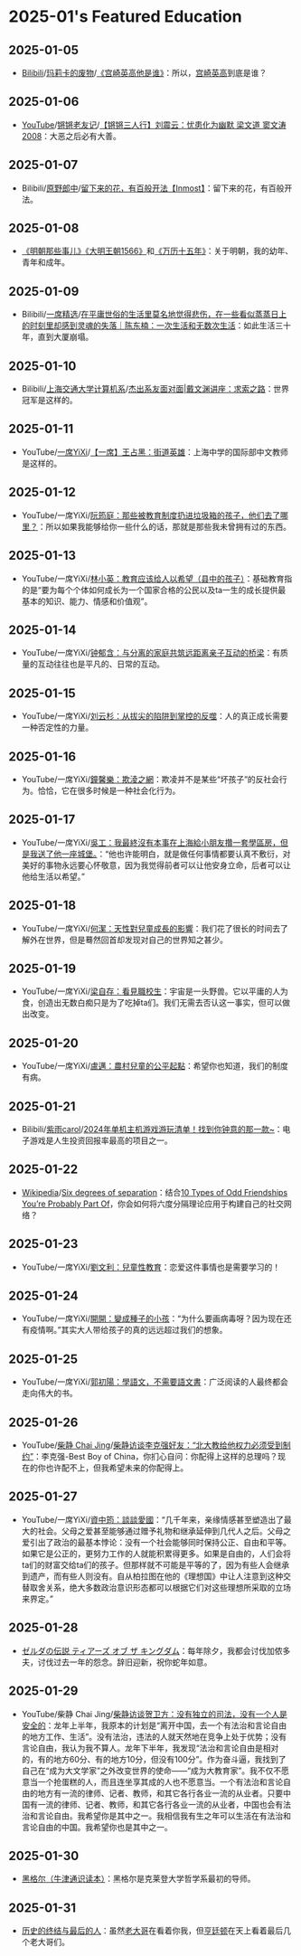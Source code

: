 # 2025-01's Featured Education

## 2025-01-05

- [Bilibili](https://www.bilibili.com/)/[玛莉卡的废物](https://space.bilibili.com/160421814)/[《宫崎英高他是谁》](https://www.bilibili.com/video/BV1zf421z7yo/)：所以，[宫崎英高](https://en.wikipedia.org/wiki/Hidetaka_Miyazaki)到底是谁？

## 2025-01-06

- [YouTube](https://www.youtube.com/)/[锵锵老友记](https://www.youtube.com/@qiangqianglaoyouji123)/[【锵锵三人行】刘震云：忧患化为幽默 梁文道 窦文涛 2008](https://youtu.be/EVgikXRuTsM)：大恶之后必有大善。

## 2025-01-07

- Bilibili/[原野郎中](https://space.bilibili.com/27717433)/[留下来的花，有百般开法【Inmost】](https://www.bilibili.com/video/BV1sZ4y1f7TC)：留下来的花，有百般开法。

## 2025-01-08

- [《明朝那些事儿》](https://book.douban.com/subject/35796182/)[《大明王朝1566》](https://book.douban.com/subject/26925171/)和[《万历十五年》](https://book.douban.com/subject/36295436/)：关于明朝，我的幼年、青年和成年。

## 2025-01-09

- Bilibili/[一席精选](https://space.bilibili.com/26079128)/[在平庸世俗的生活里莫名地觉得悲伤，在一些看似蒸蒸日上的时刻里却感到灵魂的失落｜陈东楠：一次生活和无数次生活](https://www.bilibili.com/video/BV19BrzYyEHp/)：如此生活三十年，直到大厦崩塌。

## 2025-01-10

- Bilibili/[上海交通大学计算机系](https://space.bilibili.com/386701416)/[杰出系友面对面|戴文渊讲座：求索之路](https://www.bilibili.com/video/BV1rM4m1U7jb/)：世界冠军是这样的。

## 2025-01-11

- YouTube/[一席YiXi](https://www.youtube.com/@yixi2028)/[【一席】王占黑：街道英雄](https://youtu.be/6O6Xjkdgjo8)：上海中学的国际部中文教师是这样的。

## 2025-01-12

- YouTube/一席YiXi/[阮筠庭：那些被教育制度扔进垃圾箱的孩子，他们去了哪里？](https://youtu.be/4AohKyR5jME)：所以如果我能够给你一些什么的话，那就是那些我未曾拥有过的东西。

## 2025-01-13

- YouTube/一席YiXi/[林小英：教育应该给人以希望（县中的孩子）](https://youtu.be/X200n3tJ5jg)：基础教育指的是“要为每个个体如何成长为一个国家合格的公民以及ta一生的成长提供最基本的知识、能力、情感和价值观”。

## 2025-01-14

- YouTube/一席YiXi/[钟郁含：与分离的家庭共筑远距离亲子互动的桥梁](https://youtu.be/byrdesSjW4w)：有质量的互动往往也是平凡的、日常的互动。

## 2025-01-15

- YouTube/一席YiXi/[刘云杉：从拔尖的陷阱到掌控的反噬](https://youtu.be/YZC2D2HQiRM)：人的真正成长需要一种否定性的力量。

## 2025-01-16

- YouTube/一席YiXi/[鐘馨樂：欺淩之網](https://youtu.be/RtwwAfJxpMQ)：欺凌并不是某些“坏孩子”的反社会行为。恰恰，它在很多时候是一种社会化行为。

## 2025-01-17

- YouTube/一席YiXi/[吳工：我最終沒有本事在上海給小朋友攢一套學區房，但是我送了他一座城堡。](https://youtu.be/YccJ58lq-Eg)：“他也许能明白，就是做任何事情都要认真不敷衍，对美好的事物永远要心怀敬意，因为我觉得前者可以让他安身立命，后者可以让他给生活以希望。”

## 2025-01-18

- YouTube/一席YiXi/[何潔：天性對兒童成長的影響](https://youtu.be/h-ZpKMssra8)：我们花了很长的时间去了解外在世界，但是蓦然回首却发现对自己的世界知之甚少。

## 2025-01-19

- YouTube/一席YiXi/[梁自存：看見職校生](https://youtu.be/EuE3l6rIJ70)：宇宙是一头野兽。它以平庸的人为食，创造出无数白痴只是为了吃掉ta们。我们无需去否认这一事实，但可以做出改变。

## 2025-01-20

- YouTube/一席YiXi/[盧邁：農村兒童的公平起點](https://youtu.be/KEetx7Y7pWU)：希望你也知道，我们的制度有病。

## 2025-01-21

- Bilibili/[紫雨carol](https://space.bilibili.com/9064879)/[2024年单机主机游戏游玩清单！找到你钟意的那一款~](https://www.bilibili.com/video/BV1pYw8eSEVs/)：电子游戏是人生投资回报率最高的项目之一。

## 2025-01-22

- [Wikipedia](https://en.wikipedia.org/)/[Six degrees of separation](https://en.wikipedia.org/wiki/Six_degrees_of_separation)：结合[10 Types of Odd Friendships You’re Probably Part Of](https://waitbutwhy.com/2014/12/10-types-odd-friendships-youre-probably-part.html)，你会如何将六度分隔理论应用于构建自己的社交网络？

## 2025-01-23

- YouTube/一席YiXi/[劉文利：兒童性教育](https://youtu.be/Oqi1N6hUfGI)：恋爱这件事情也是需要学习的！

## 2025-01-24

- YouTube/一席YiXi/[開開：變成種子的小孩](https://youtu.be/I82GXyabBSQ)：“为什么要画病毒呀？因为现在还有疫情啊。”其实大人带给孩子的真的远远超过我们的想象。

## 2025-01-25

- YouTube/一席YiXi/[郭初陽：學語文，不需要語文書](https://youtu.be/zuvRoE4b-_k)：广泛阅读的人最终都会走向伟大的书。

## 2025-01-26

- YouTube/[柴静 Chai Jing](https://www.youtube.com/@chaijing2023)/[柴静访谈李克强好友：“北大教给他权力必须受到制约”](https://youtu.be/pbdRM_XWtFA)：李克强-Best Boy of China，你扪心自问：你配得上这样的总理吗？现在的你也许配不上，但我希望未来的你配得上。

## 2025-01-27

- YouTube/一席YiXi/[資中筠：談談愛國](https://youtu.be/n8J0t7oKHTQ)：“几千年来，亲缘情感甚至塑造出了最大的社会。父母之爱甚至能够通过赠予礼物和继承延伸到几代人之后。父母之爱引出了政治的最基本悖论：没有一个社会能够同时保持公正、自由和平等。如果它是公正的，更努力工作的人就能积累得更多。如果是自由的，人们会将ta们的财富交给ta们的孩子。但那样就不可能是平等的了，因为有些人会继承到遗产，而有些人则没有。自从柏拉图在他的《理想国》中让人注意到这种交替取舍关系，绝大多数政治意识形态都可以根据它们对这些理想所采取的立场来界定。”

## 2025-01-28

- [ゼルダの伝説 ティアーズ オブ ザ キングダム](https://www.douban.com/game/34430168/)：每年除夕，我都会讨伐加侬多夫，讨伐过去一年的怨念。辞旧迎新，祝你蛇年如意。

## 2025-01-29

- YouTube/柴静 Chai Jing/[柴静访谈贺卫方：没有独立的司法，没有一个人是安全的](https://youtu.be/ksQyUSaG2oI)：龙年上半年，我原本的计划是“离开中国，去一个有法治和言论自由的地方工作、生活”。没有法治，违法的人就天然地在竞争上处于优势；没有言论自由，我认为我不算人。龙年下半年，我发现“法治和言论自由是相对的，有的地方60分、有的地方10分，但没有100分”。作为奋斗逼，我找到了自己在“成为大文学家”之外改变世界的使命——“成为大教育家”。我不仅不愿意当一个抢蛋糕的人，而且连坐享其成的人也不愿意当。一个有法治和言论自由的地方有一流的律师、记者、教师，和其它各行各业一流的从业者。只要中国有一流的律师、记者、教师，和其它各行各业一流的从业者，中国也会有法治和言论自由。我希望你是其中之一。我相信我有生之年可以生活在有法治和言论自由的中国。我希望你也是其中之一。

## 2025-01-30

- [黑格尔（牛津通识读本）](https://book.douban.com/subject/26581735/)：黑格尔是克莱登大学哲学系最初的导师。

## 2025-01-31

- [历史的终结与最后的人](https://book.douban.com/subject/25908550/)：虽然[老大哥](https://book.douban.com/subject/3815131/)在看着你我，但[亨廷顿](https://en.wikipedia.org/wiki/Samuel_P._Huntington)在天上看着最后几个老大哥们。
